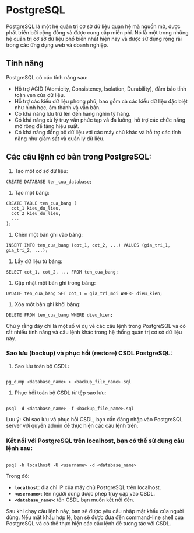 # **PostgreSQL**

PostgreSQL là một hệ quản trị cơ sở dữ liệu quan hệ mã nguồn mở, được phát triển bởi cộng đồng và được cung cấp miễn phí. Nó là một trong những hệ quản trị cơ sở dữ liệu phổ biến nhất hiện nay và được sử dụng rộng rãi trong các ứng dụng web và doanh nghiệp.

## **Tính năng**

PostgreSQL có các tính năng sau:

- Hỗ trợ ACID (Atomicity, Consistency, Isolation, Durability), đảm bảo tính toàn vẹn của dữ liệu.
- Hỗ trợ các kiểu dữ liệu phong phú, bao gồm cả các kiểu dữ liệu đặc biệt như hình học, âm thanh và văn bản.
- Có khả năng lưu trữ lên đến hàng nghìn tỷ hàng.
- Có khả năng xử lý truy vấn phức tạp và đa luồng, hỗ trợ các chức năng mở rộng để tăng hiệu suất.
- Có khả năng đồng bộ dữ liệu với các máy chủ khác và hỗ trợ các tính năng như giám sát và quản lý dữ liệu.

## Các câu lệnh cơ bản trong PostgreSQL:

1. Tạo một cơ sở dữ liệu:

```
CREATE DATABASE ten_cua_database;

```

1. Tạo một bảng:

```
CREATE TABLE ten_cua_bang (
  cot_1 kieu_du_lieu,
  cot_2 kieu_du_lieu,
  ...
);

```

1. Chèn một bản ghi vào bảng:

```
INSERT INTO ten_cua_bang (cot_1, cot_2, ...) VALUES (gia_tri_1, gia_tri_2, ...);

```

1. Lấy dữ liệu từ bảng:

```
SELECT cot_1, cot_2, ... FROM ten_cua_bang;

```

1. Cập nhật một bản ghi trong bảng:

```
UPDATE ten_cua_bang SET cot_1 = gia_tri_moi WHERE dieu_kien;

```

1. Xóa một bản ghi khỏi bảng:

```
DELETE FROM ten_cua_bang WHERE dieu_kien;

```

Chú ý rằng đây chỉ là một số ví dụ về các câu lệnh trong PostgreSQL và có rất nhiều tính năng và câu lệnh khác trong hệ thống quản trị cơ sở dữ liệu này.

### Sao lưu (backup) và phục hồi (restore) CSDL PostgreSQL:

1. Sao lưu toàn bộ CSDL:

```

pg_dump <database_name> > <backup_file_name>.sql

```

1. Phục hồi toàn bộ CSDL từ tệp sao lưu:

```

psql -d <database_name> -f <backup_file_name>.sql
```

Lưu ý: Khi sao lưu và phục hồi CSDL, bạn cần đăng nhập vào PostgreSQL server với quyền admin để thực hiện các câu lệnh trên.

### Kết nối với PostgreSQL trên localhost, bạn có thể sử dụng câu lệnh sau:

```

psql -h localhost -U <username> -d <database_name>

```

Trong đó:

- **`localhost`**: địa chỉ IP của máy chủ PostgreSQL trên localhost.
- **`<username>`**: tên người dùng được phép truy cập vào CSDL.
- **`<database_name>`**: tên CSDL bạn muốn kết nối đến.

Sau khi chạy câu lệnh này, bạn sẽ được yêu cầu nhập mật khẩu của người dùng. Nếu mật khẩu hợp lệ, bạn sẽ được đưa đến command-line shell của PostgreSQL và có thể thực hiện các câu lệnh để tương tác với CSDL.
